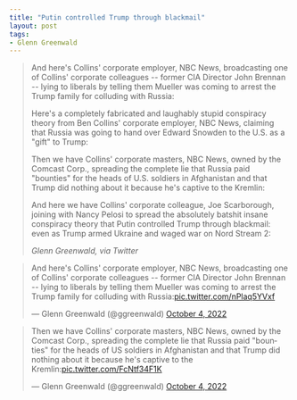 ```yaml
---
title: "Putin controlled Trump through blackmail"
layout: post
tags:
- Glenn Greenwald
---
```


> And here's Collins' corporate employer, NBC News, broadcasting one of Collins' corporate colleagues -- former CIA Director John Brennan -- lying to liberals by telling them Mueller was coming to arrest the Trump family for colluding with Russia:
>
> Here's a completely fabricated and laughably stupid conspiracy theory from Ben Collins' corporate employer, NBC News, claiming that Russia was going to hand over Edward Snowden to the U.S. as a "gift" to Trump:
>
> Then we have Collins' corporate masters, NBC News, owned by the Comcast Corp., spreading the complete lie that Russia paid "bounties" for the heads of U.S. soldiers in Afghanistan and that Trump did nothing about it because he's captive to the Kremlin:
>
> And here we have Collins' corporate colleague, Joe Scarborough, joining with Nancy Pelosi to spread the absolutely batshit insane conspiracy theory that Putin controlled Trump through blackmail: even as Trump armed Ukraine and waged war on Nord Stream 2:
>
> <cite>Glenn Greenwald, via Twitter</cite>

<blockquote class="twitter-tweet"><p lang="en" dir="ltr">And here's Collins' corporate employer, NBC News, broadcasting one of Collins' corporate colleagues -- former CIA Director John Brennan -- lying to liberals by telling them Mueller was coming to arrest the Trump family for colluding with Russia:<a href="https://t.co/nPlaq5YVxf">pic.twitter.com/nPlaq5YVxf</a></p>&mdash; Glenn Greenwald (@ggreenwald) <a href="https://twitter.com/ggreenwald/status/1577355414651523072?ref_src=twsrc%5Etfw">October 4, 2022</a></blockquote>

<blockquote class="twitter-tweet"><p lang="en" dir="ltr">Then we have Collins' corporate masters, NBC News, owned by the Comcast Corp., spreading the complete lie that Russia paid &quot;bounties&quot; for the heads of US soldiers in Afghanistan and that Trump did nothing about it because he's captive to the Kremlin:<a href="https://t.co/FcNtf34F1K">pic.twitter.com/FcNtf34F1K</a></p>&mdash; Glenn Greenwald (@ggreenwald) <a href="https://twitter.com/ggreenwald/status/1577356728638836736?ref_src=twsrc%5Etfw">October 4, 2022</a></blockquote> <script async src="https://platform.twitter.com/widgets.js" charset="utf-8"></script>
